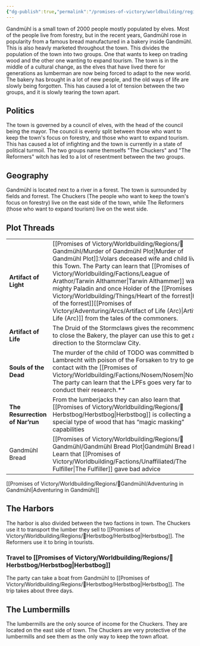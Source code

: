 ```yaml
---
{"dg-publish":true,"permalink":"/promises-of-victory/worldbuilding/regions/gandmuehl/gandmuehl/","title":"Gandmühl","noteIcon":"Settlement","created":"2023-01-25T02:26:53.801+01:00","updated":"2023-04-05T23:55:59.225+02:00"}
---
```



Gandmühl is a small town of 2000 people mostly populated by elves.
Most of the people live from forestry, but in the recent years, Gandmühl rose in popularity from a famous bread manufactured in a bakery inside Gandmühl. This is also heavly marketed throughout the town.
This divides the population of the town into two groups. One that wants to keep on trading wood and the other one wanting to expand tourism.
The town is in the middle of a cultural change, as the elves that have lived there for generations as lumberman are now being forced to adapt to the new world. The bakery has brought in a lot of new people, and the old ways of life are slowly being forgotten. This has caused a lot of tension between the two groups, and it is slowly tearing the town apart.

## Politics

The town is governed by a council of elves, with the head of the council being the mayor. The council is evenly split between those who want to keep the town's focus on forestry, and those who want to expand tourism. This has caused a lot of infighting and the town is currently in a state of political turmoil.
The two groups name themselfs "The Chuckers" and "The Reformers" witch has led to a lot of resentment between the two groups.

## Geography

Gandmühl is located next to a river in a forest. The town is surrounded by fields and forrest.
The Chuckers (The people who want to keep the town's focus on forestry) live on the east side of the town, while The Reformers (those who want to expand tourism) live on the west side.

## Plot Threads

|                                 |                                                                                                                                                                                                                                 |
| - | - |
| **Artifact of Light**           | [[Promises of Victory/Worldbuilding/Regions/🏰Gandmühl/Murder of Gandmühl Plot\|Murder of Gandmühl Plot]]:Volars deceased wife and child lived in this Town. The Party can learn that [[Promises of Victory/Worldbuilding/Factions/League of Arathor/Tarwin Althammer\|Tarwin Althammer]] was an mighty Paladin and once Holder of the [[Promises of Victory/Worldbuilding/Things/Heart of the forrest\|Heart of the forrest]][[Promises of Victory/Adventuring/Arcs/Artifact of Life (Arc)\|Artifact of Life (Arc)]] from the tales of the commoners. |
| **Artifact of Life**            | The Druid of the Stormclaws gives the recommendation to close the Bakery, the player can use this to get a direction to the Stormclaw City.                                                                                     |
| **Souls of the Dead**           | The murder of the child of TODO was committed by Lambrecht with poison of the Forsaken to try to get in contact with the [[Promises of Victory/Worldbuilding/Factions/Nosem/Nosem\|Nosem]]. The party can learn that the LPFs goes very far to conduct their research.\*\*              |
| **The Resurrection of Nar’run** | From the lumberjacks they can also learn that [[Promises of Victory/Worldbuilding/Regions/🏰Herbstbog/Herbstbog\|Herbstbog]] is collecting a special type of wood that has “magic masking” capabilities                                                                                        |
| Gandmühl Bread                       | [[Promises of Victory/Worldbuilding/Regions/🏰Gandmühl/Gandmühl Bread Plot\|Gandmühl Bread Plot]]: Learn that [[Promises of Victory/Worldbuilding/Factions/Unaffiliated/The Fulfiller\|The Fulfiller]] gave bad advice                                                                                                                                                                                                                                 |


[[Promises of Victory/Worldbuilding/Regions/🏰Gandmühl/Adventuring in Gandmühl\|Adventuring in Gandmühl]]


## The Harbors

The harbor is also divided between the two factions in town. The Chuckers use it to transport the lumber they sell to [[Promises of Victory/Worldbuilding/Regions/🏰Herbstbog/Herbstbog\|Herbstbog]]. The Reformers use it to bring in tourists.

### Travel to [[Promises of Victory/Worldbuilding/Regions/🏰Herbstbog/Herbstbog\|Herbstbog]]

The party can take a boat from Gandmühl to [[Promises of Victory/Worldbuilding/Regions/🏰Herbstbog/Herbstbog\|Herbstbog]]. The trip takes about three days.

## The Lumbermills

The lumbermills are the only source of income for the Chuckers. They are located on the east side of town. The Chuckers are very protective of the lumbermills and see them as the only way to keep the town afloat.


